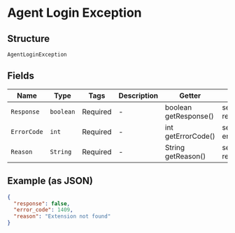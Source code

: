 
# Agent Login Exception

## Structure

`AgentLoginException`

## Fields

| Name | Type | Tags | Description | Getter | Setter |
|  --- | --- | --- | --- | --- | --- |
| `Response` | `boolean` | Required | - | boolean getResponse() | setResponse(boolean response) |
| `ErrorCode` | `int` | Required | - | int getErrorCode() | setErrorCode(int errorCode) |
| `Reason` | `String` | Required | - | String getReason() | setReason(String reason) |

## Example (as JSON)

```json
{
  "response": false,
  "error_code": 1409,
  "reason": "Extension not found"
}
```

